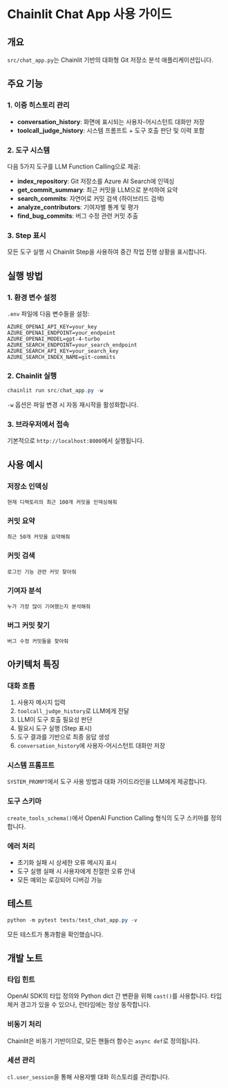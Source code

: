 # Chainlit Chat App 사용 가이드

## 개요
`src/chat_app.py`는 Chainlit 기반의 대화형 Git 저장소 분석 애플리케이션입니다.

## 주요 기능

### 1. 이중 히스토리 관리
- **conversation_history**: 화면에 표시되는 사용자-어시스턴트 대화만 저장
- **toolcall_judge_history**: 시스템 프롬프트 + 도구 호출 판단 및 이력 포함

### 2. 도구 시스템
다음 5가지 도구를 LLM Function Calling으로 제공:

- **index_repository**: Git 저장소를 Azure AI Search에 인덱싱
- **get_commit_summary**: 최근 커밋을 LLM으로 분석하여 요약
- **search_commits**: 자연어로 커밋 검색 (하이브리드 검색)
- **analyze_contributors**: 기여자별 통계 및 평가
- **find_bug_commits**: 버그 수정 관련 커밋 추출

### 3. Step 표시
모든 도구 실행 시 Chainlit Step을 사용하여 중간 작업 진행 상황을 표시합니다.

## 실행 방법

### 1. 환경 변수 설정
`.env` 파일에 다음 변수들을 설정:
```
AZURE_OPENAI_API_KEY=your_key
AZURE_OPENAI_ENDPOINT=your_endpoint
AZURE_OPENAI_MODEL=gpt-4-turbo
AZURE_SEARCH_ENDPOINT=your_search_endpoint
AZURE_SEARCH_API_KEY=your_search_key
AZURE_SEARCH_INDEX_NAME=git-commits
```

### 2. Chainlit 실행
```powershell
chainlit run src/chat_app.py -w
```

`-w` 옵션은 파일 변경 시 자동 재시작을 활성화합니다.

### 3. 브라우저에서 접속
기본적으로 `http://localhost:8000`에서 실행됩니다.

## 사용 예시

### 저장소 인덱싱
```
현재 디렉토리의 최근 100개 커밋을 인덱싱해줘
```

### 커밋 요약
```
최근 50개 커밋을 요약해줘
```

### 커밋 검색
```
로그인 기능 관련 커밋 찾아줘
```

### 기여자 분석
```
누가 가장 많이 기여했는지 분석해줘
```

### 버그 커밋 찾기
```
버그 수정 커밋들을 찾아줘
```

## 아키텍처 특징

### 대화 흐름
1. 사용자 메시지 입력
2. `toolcall_judge_history`로 LLM에게 전달
3. LLM이 도구 호출 필요성 판단
4. 필요시 도구 실행 (Step 표시)
5. 도구 결과를 기반으로 최종 응답 생성
6. `conversation_history`에 사용자-어시스턴트 대화만 저장

### 시스템 프롬프트
`SYSTEM_PROMPT`에서 도구 사용 방법과 대화 가이드라인을 LLM에게 제공합니다.

### 도구 스키마
`create_tools_schema()`에서 OpenAI Function Calling 형식의 도구 스키마를 정의합니다.

### 에러 처리
- 초기화 실패 시 상세한 오류 메시지 표시
- 도구 실행 실패 시 사용자에게 친절한 오류 안내
- 모든 예외는 로깅되어 디버깅 가능

## 테스트
```powershell
python -m pytest tests/test_chat_app.py -v
```

모든 테스트가 통과함을 확인했습니다.

## 개발 노트

### 타입 힌트
OpenAI SDK의 타입 정의와 Python dict 간 변환을 위해 `cast()`를 사용합니다.
타입 체커 경고가 있을 수 있으나, 런타임에는 정상 동작합니다.

### 비동기 처리
Chainlit은 비동기 기반이므로, 모든 핸들러 함수는 `async def`로 정의됩니다.

### 세션 관리
`cl.user_session`을 통해 사용자별 대화 히스토리를 관리합니다.

